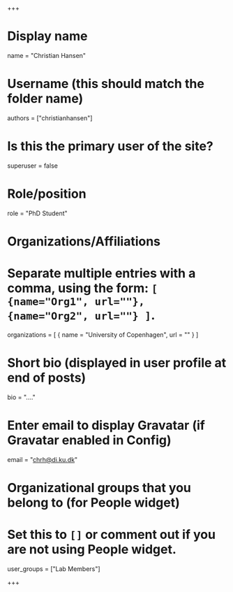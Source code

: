 +++
# Display name
name = "Christian Hansen"

# Username (this should match the folder name)
authors = ["christianhansen"]

# Is this the primary user of the site?
superuser = false

# Role/position
role = "PhD Student"

# Organizations/Affiliations
#   Separate multiple entries with a comma, using the form: `[ {name="Org1", url=""}, {name="Org2", url=""} ]`.
organizations = [ { name = "University of Copenhagen", url = "" } ]

# Short bio (displayed in user profile at end of posts)
bio = "...."

# Enter email to display Gravatar (if Gravatar enabled in Config)
email = "chrh@di.ku.dk"

# Organizational groups that you belong to (for People widget)
#   Set this to `[]` or comment out if you are not using People widget.
user_groups = ["Lab Members"]


+++
